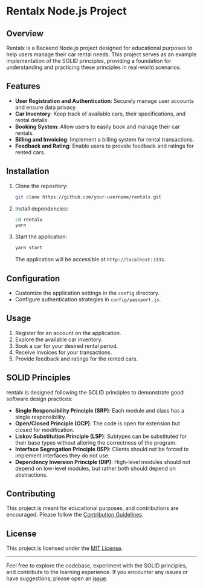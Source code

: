 # Rentalx Node.js Project

## Overview

Rentalx is a Backend Node.js project designed for educational purposes to help users manage their car rental needs. This project serves as an example implementation of the SOLID principles, providing a foundation for understanding and practicing these principles in real-world scenarios.

## Features

-   **User Registration and Authentication**: Securely manage user accounts and ensure data privacy.
-   **Car Inventory**: Keep track of available cars, their specifications, and rental details.
-   **Booking System**: Allow users to easily book and manage their car rentals.
-   **Billing and Invoicing**: Implement a billing system for rental transactions.
-   **Feedback and Rating**: Enable users to provide feedback and ratings for rented cars.

## Installation

1. Clone the repository:

    ```bash
    git clone https://github.com/your-username/rentalx.git
    ```

2. Install dependencies:

    ```bash
    cd rentalx
    yarn
    ```

3. Start the application:

    ```bash
    yarn start
    ```

    The application will be accessible at `http://localhost:3333`.

## Configuration

-   Customize the application settings in the `config` directory.
-   Configure authentication strategies in `config/passport.js`.

## Usage

1. Register for an account on the application.
2. Explore the available car inventory.
3. Book a car for your desired rental period.
4. Receive invoices for your transactions.
5. Provide feedback and ratings for the rented cars.

## SOLID Principles

rentalx is designed following the SOLID principles to demonstrate good software design practices:

-   **Single Responsibility Principle (SRP)**: Each module and class has a single responsibility.
-   **Open/Closed Principle (OCP)**: The code is open for extension but closed for modification.
-   **Liskov Substitution Principle (LSP)**: Subtypes can be substituted for their base types without altering the correctness of the program.
-   **Interface Segregation Principle (ISP)**: Clients should not be forced to implement interfaces they do not use.
-   **Dependency Inversion Principle (DIP)**: High-level modules should not depend on low-level modules, but rather both should depend on abstractions.

## Contributing

This project is meant for educational purposes, and contributions are encouraged. Please follow the [Contribution Guidelines](CONTRIBUTING.md).

## License

This project is licensed under the [MIT License](LICENSE).

---

Feel free to explore the codebase, experiment with the SOLID principles, and contribute to the learning experience. If you encounter any issues or have suggestions, please open an [issue](https://github.com/your-username/rentalx/issues).
